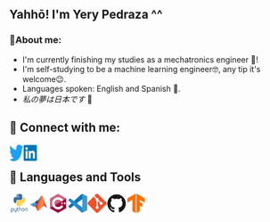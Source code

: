 ## Yahhō! I'm Yery Pedraza ^^ 

### 🤠About me:
* I'm currently finishing my studies as a mechatronics engineer 🤖!
* I'm self-studying to be a machine learning engineer🤓, any tip it's welcome😉.
* Languages spoken: English and Spanish 💬.
* *私の夢は日本です* 🌺

## 👤 Connect with me:
[<img align="left" alt="yepedraza | Twitter" width="25" height="30" src="https://github.com/devicons/devicon/blob/master/icons/twitter/twitter-original.svg" />][twitter]
[<img align="left" alt="yepedraza | LinkedIn" width="25" height="30" src="https://github.com/devicons/devicon/blob/master/icons/linkedin/linkedin-original.svg" />][linkedin]
<br>
## 🧰 Languages and Tools
<img align="left" alt="python" width="35" height="35" src="https://github.com/devicons/devicon/blob/master/icons/python/python-original-wordmark.svg" />
<img align="left" alt="matlab" width="35" height="35" src="https://github.com/devicons/devicon/blob/master/icons/matlab/matlab-original.svg" /> 
<img align="left" alt="cplusplus" width="35" height="35" src="https://github.com/devicons/devicon/blob/master/icons/cplusplus/cplusplus-original.svg" />
<img align="left" alt="vscode" width="35" height="35" src="https://github.com/devicons/devicon/blob/master/icons/vscode/vscode-original.svg" />
<img align="left" alt="git" width="35" height="35" src="https://github.com/devicons/devicon/blob/master/icons/git/git-original.svg" />
<img align="left" alt="github" width="35" height="35" src="https://github.com/devicons/devicon/blob/master/icons/github/github-original.svg" />
<img align="left" alt="tf" width="35" height="35" src="https://github.com/devicons/devicon/blob/master/icons/tensorflow/tensorflow-original.svg" />


<!-- Abbreviations -->
[twitter]: https://twitter.com/yepedraza/
[linkedin]: https://www.linkedin.com/in/yery-pedraza-agudelo-84aba31b7/
